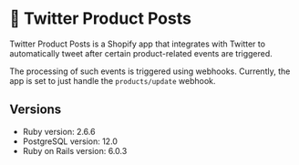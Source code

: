# 🛒 Twitter Product Posts

Twitter Product Posts is a Shopify app that integrates with Twitter to automatically tweet
after certain product-related events are triggered.

The processing of such events is triggered using webhooks. Currently, the app is set to just
handle the `products/update` webhook.

## Versions

* Ruby version: 2.6.6
* PostgreSQL version: 12.0
* Ruby on Rails version: 6.0.3
